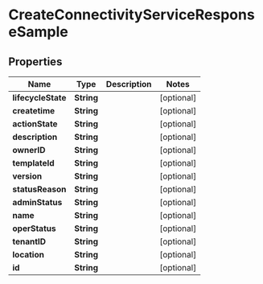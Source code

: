 
# CreateConnectivityServiceResponseSample

## Properties
Name | Type | Description | Notes
------------ | ------------- | ------------- | -------------
**lifecycleState** | **String** |  |  [optional]
**createtime** | **String** |  |  [optional]
**actionState** | **String** |  |  [optional]
**description** | **String** |  |  [optional]
**ownerID** | **String** |  |  [optional]
**templateId** | **String** |  |  [optional]
**version** | **String** |  |  [optional]
**statusReason** | **String** |  |  [optional]
**adminStatus** | **String** |  |  [optional]
**name** | **String** |  |  [optional]
**operStatus** | **String** |  |  [optional]
**tenantID** | **String** |  |  [optional]
**location** | **String** |  |  [optional]
**id** | **String** |  |  [optional]



